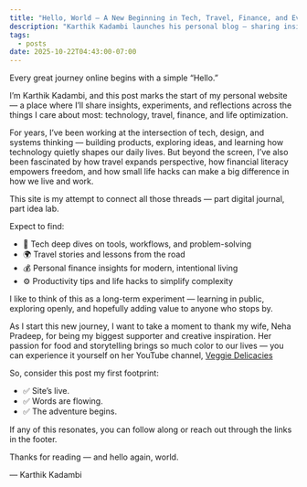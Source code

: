 ```yaml
---
title: "Hello, World — A New Beginning in Tech, Travel, Finance, and Everyday Living"
description: "Karthik Kadambi launches his personal blog — sharing insights on technology, travel, finance, and practical life hacks. A space for curious minds to explore ideas that connect creativity and clarity."
tags:
  - posts
date: 2025-10-22T04:43:00-07:00
---
```

Every great journey online begins with a simple “Hello.”

I’m Karthik Kadambi, and this post marks the start of my personal website — a place where I’ll share insights, experiments, and reflections across the things I care about most: technology, travel, finance, and life optimization.

For years, I’ve been working at the intersection of tech, design, and systems thinking — building products, exploring ideas, and learning how technology quietly shapes our daily lives. But beyond the screen, I’ve also been fascinated by how travel expands perspective, how financial literacy empowers freedom, and how small life hacks can make a big difference in how we live and work.

This site is my attempt to connect all those threads — part digital journal, part idea lab.

Expect to find:

- 🧠 Tech deep dives on tools, workflows, and problem-solving
- 🌍 Travel stories and lessons from the road
- 💰 Personal finance insights for modern, intentional living
- ⚙️ Productivity tips and life hacks to simplify complexity

I like to think of this as a long-term experiment — learning in public, exploring openly, and hopefully adding value to anyone who stops by.

As I start this new journey, I want to take a moment to thank my wife, Neha Pradeep, for being my biggest supporter and creative inspiration. Her passion for food and storytelling brings so much color to our lives — you can experience it yourself on her YouTube channel, <a href="https://www.youtube.com/@Veggiedelicacies" rel="nofollow" target="_blank">Veggie Delicacies</a>

So, consider this post my first footprint:
- ✅ Site’s live.
- ✅ Words are flowing.
- ✅ The adventure begins.

If any of this resonates, you can follow along or reach out through the links in the footer.

Thanks for reading — and hello again, world.

— Karthik Kadambi